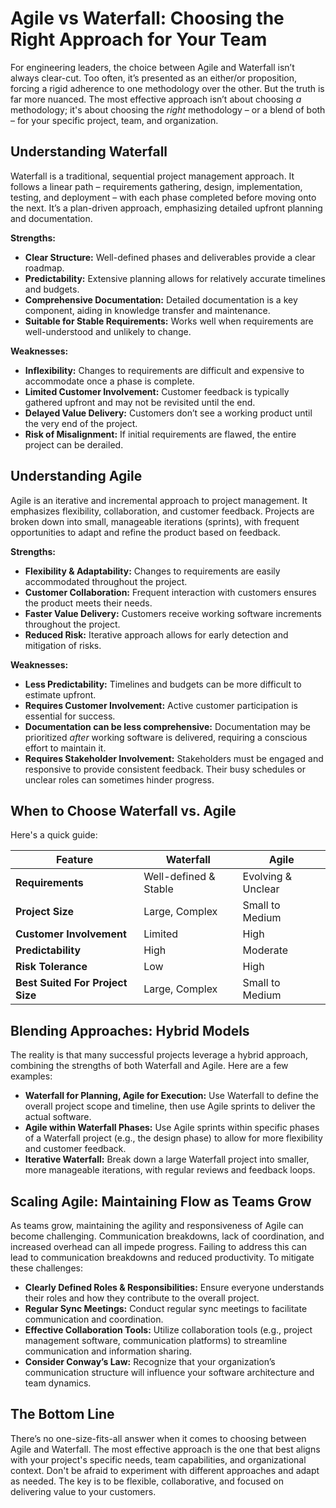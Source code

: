 # Agile vs Waterfall: Choosing the Right Approach for Your Team

For engineering leaders, the choice between Agile and Waterfall isn’t always clear-cut. Too often, it’s presented as an either/or proposition, forcing a rigid adherence to one methodology over the other. But the truth is far more nuanced. The most effective approach isn’t about choosing *a* methodology; it's about choosing the *right* methodology – or a blend of both – for your specific project, team, and organization.

## Understanding Waterfall

Waterfall is a traditional, sequential project management approach.  It follows a linear path – requirements gathering, design, implementation, testing, and deployment – with each phase completed before moving onto the next. It’s a plan-driven approach, emphasizing detailed upfront planning and documentation.

**Strengths:**

*   **Clear Structure:**  Well-defined phases and deliverables provide a clear roadmap.
*   **Predictability:** Extensive planning allows for relatively accurate timelines and budgets.
*   **Comprehensive Documentation:**  Detailed documentation is a key component, aiding in knowledge transfer and maintenance.
*   **Suitable for Stable Requirements:**  Works well when requirements are well-understood and unlikely to change.

**Weaknesses:**

*   **Inflexibility:**  Changes to requirements are difficult and expensive to accommodate once a phase is complete.
*   **Limited Customer Involvement:** Customer feedback is typically gathered upfront and may not be revisited until the end.
*   **Delayed Value Delivery:**  Customers don’t see a working product until the very end of the project.
*   **Risk of Misalignment:** If initial requirements are flawed, the entire project can be derailed.

## Understanding Agile

Agile is an iterative and incremental approach to project management. It emphasizes flexibility, collaboration, and customer feedback.  Projects are broken down into small, manageable iterations (sprints), with frequent opportunities to adapt and refine the product based on feedback.

**Strengths:**

*   **Flexibility & Adaptability:**  Changes to requirements are easily accommodated throughout the project.
*   **Customer Collaboration:**  Frequent interaction with customers ensures the product meets their needs.
*   **Faster Value Delivery:**  Customers receive working software increments throughout the project.
*   **Reduced Risk:**  Iterative approach allows for early detection and mitigation of risks.

**Weaknesses:**

*   **Less Predictability:**  Timelines and budgets can be more difficult to estimate upfront.
*   **Requires Customer Involvement:**  Active customer participation is essential for success.
*   **Documentation can be less comprehensive:** Documentation may be prioritized *after* working software is delivered, requiring a conscious effort to maintain it.
*   **Requires Stakeholder Involvement:**  Stakeholders must be engaged and responsive to provide consistent feedback. Their busy schedules or unclear roles can sometimes hinder progress.



## When to Choose Waterfall vs. Agile

Here's a quick guide:

| Feature           | Waterfall                     | Agile                          |
|-------------------|------------------------------|--------------------------------|
| **Requirements**  | Well-defined & Stable        | Evolving & Unclear            |
| **Project Size** | Large, Complex              | Small to Medium               |
| **Customer Involvement** | Limited                     | High                           |
| **Predictability** | High                         | Moderate                       |
| **Risk Tolerance** | Low                          | High                           |
| **Best Suited For Project Size** | Large, Complex | Small to Medium |




## Blending Approaches: Hybrid Models

The reality is that many successful projects leverage a hybrid approach, combining the strengths of both Waterfall and Agile. Here are a few examples:

*   **Waterfall for Planning, Agile for Execution:** Use Waterfall to define the overall project scope and timeline, then use Agile sprints to deliver the actual software.
*   **Agile within Waterfall Phases:**  Use Agile sprints within specific phases of a Waterfall project (e.g., the design phase) to allow for more flexibility and customer feedback.
*   **Iterative Waterfall:** Break down a large Waterfall project into smaller, more manageable iterations, with regular reviews and feedback loops.



## Scaling Agile: Maintaining Flow as Teams Grow

As teams grow, maintaining the agility and responsiveness of Agile can become challenging. Communication breakdowns, lack of coordination, and increased overhead can all impede progress.  Failing to address this can lead to communication breakdowns and reduced productivity. To mitigate these challenges:

*   **Clearly Defined Roles & Responsibilities:** Ensure everyone understands their roles and how they contribute to the overall project.
*   **Regular Sync Meetings:**  Conduct regular sync meetings to facilitate communication and coordination.
*   **Effective Collaboration Tools:**  Utilize collaboration tools (e.g., project management software, communication platforms) to streamline communication and information sharing.
*   **Consider Conway’s Law:**  Recognize that your organization’s communication structure will influence your software architecture and team dynamics.

## The Bottom Line

There’s no one-size-fits-all answer when it comes to choosing between Agile and Waterfall. The most effective approach is the one that best aligns with your project's specific needs, team capabilities, and organizational context. Don't be afraid to experiment with different approaches and adapt as needed. The key is to be flexible, collaborative, and focused on delivering value to your customers.